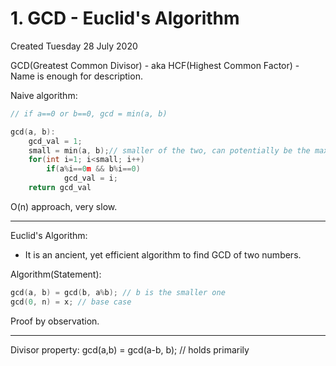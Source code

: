 # 1. GCD - Euclid's Algorithm
Created Tuesday 28 July 2020

GCD(Greatest Common Divisor) - aka HCF(Highest Common Factor) - Name is enough for description.

Naive algorithm:
```cpp
// if a==0 or b==0, gcd = min(a, b)

gcd(a, b):
	gcd_val = 1;
	small = min(a, b);// smaller of the two, can potentially be the max gcd
	for(int i=1; i<small; i++)
		if(a%i==0m && b%i==0)
			gcd_val = i;
	return gcd_val
```

O(n) approach, very slow.

*****

Euclid's Algorithm:

* It is an ancient, yet efficient algorithm to find GCD of two numbers.

Algorithm(Statement):
```cpp
gcd(a, b) = gcd(b, a%b); // b is the smaller one
gcd(0, n) = x; // base case
```
Proof by observation.


*****

Divisor property:
gcd(a,b) = gcd(a-b, b); // holds primarily

